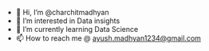 - 👋 Hi, I’m @charchitmadhyan
- 👀 I’m interested in Data insights
- 🌱 I’m currently learning Data Science
- 📫 How to reach me @ ayush.madhyan1234@gmail.com

<!---
charchitmadhyan/charchitmadhyan is a ✨ special ✨ repository because its `README.md` (this file) appears on your GitHub profile.
You can click the Preview link to take a look at your changes.
--->
